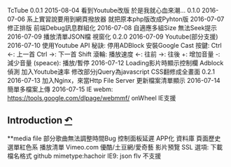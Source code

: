 TcTube
    0.0.1
        2015-08-04
            看到Youtube改版
            於是我就心血來潮...
    0.1.0
        2016-07-06
            系上實習說要用到網頁撥放器
            就把原本php版改成Pyhton版
        2016-07-07
            修正排版
            前端Debug訊息群組化
        2016-07-08
            自適應多組Size
            無法Seek提示
        2016-07-09
            播放清單JSON檔
            視窗化
    0.2.0
        2016-07-09
            Youtube(部分支援)
        2016-07-10
            使用Youtube API
            秘訣:
                停用ADBlock
                安裝Google Cast
            按鍵:
                Ctrl ←: 上一首
                Ctrl →: 下一首
                Shift 滾輪: 播放速度
                ←: 往前
                →: 往後
                +: 增加音量
                -: 減少音量
                (speace): 播放/暫停
        2016-07-12
            Loading影片時顯示控制欄
            Adblock 偵測
            加入Youtube速率
            修改部分jQuery為javascript
            CSS翻修成全畫面
    0.2.1
        2016-07-13
            加入Nginx，來當Http File Server
            更新檔案清單顯示
        2016-07-14
            簡單多檔案上傳
        2016-07-15
            IE webm:
                https://tools.google.com/dlpage/webmmf/
            onWheel IE支援


## Introduction [↶]()
**media file
部分歌曲無法調整時間Bug
控制面板延遲
APP化
資料庫
頁面歷史
選單紅色系
播放清單
Vimeo.com
優酷/土豆網/愛奇藝
影片預覽
SSL
選項:
    下載檔名格式
github
mimetype:hachoir
IE9:
    json
flv 不支援